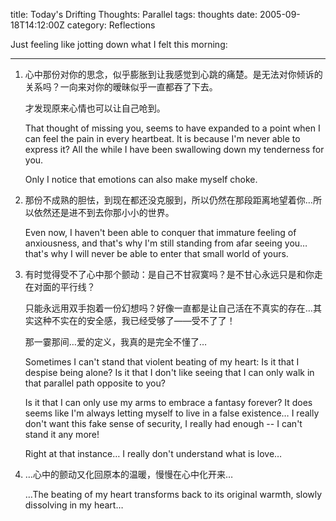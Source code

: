 title: Today's Drifting Thoughts: Parallel
tags: thoughts
date: 2005-09-18T14:12:00Z
category: Reflections

Just feeling like jotting down what I felt this morning:

---

1. 心中那份对你的思念，似乎膨胀到让我感觉到心跳的痛楚。是无法对你倾诉的关系吗？一向来对你的暧昧似乎一直都吞了下去。

    才发现原来心情也可以让自己呛到。

    That thought of missing you, seems to have expanded to a point when I can feel the pain in every heartbeat. It is because I'm never able to express it? All the while I have been swallowing down my tenderness for you.

    Only I notice that emotions can also make myself choke.

2. 那份不成熟的胆怯，到现在都还没克服到，所以仍然在那段距离地望着你…所以依然还是进不到去你那小小的世界。

    Even now, I haven't been able to conquer that immature feeling of anxiousness, and that's why I'm still standing from afar seeing you… that's why I will never be able to enter that small world of yours.

3. 有时觉得受不了心中那个颤动：是自己不甘寂寞吗？是不甘心永远只是和你走在对面的平行线？

    只能永远用双手抱着一份幻想吗？好像一直都是让自己活在不真实的存在…其实这种不实在的安全感，我已经受够了——受不了了！

    那一霎那间…爱的定义，我真的是完全不懂了…

    Sometimes I can't stand that violent beating of my heart: Is it that I despise being alone? Is it that I don't like seeing that I can only walk in that parallel path opposite to you?

    Is it that I can only use my arms to embrace a fantasy forever? It does seems like I'm always letting myself to live in a false existence… I really don't want this fake sense of security, I really had enough -- I can't stand it any more!

    Right at that instance… I really don't understand what is love…

4. …心中的颤动又化回原本的温暖，慢慢在心中化开来…

    …The beating of my heart transforms back to its original warmth, slowly dissolving in my heart…
